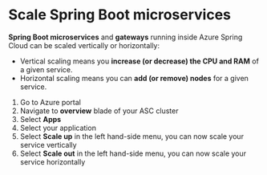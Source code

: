 # Scale Spring Boot microservices

**Spring Boot microservices** and **gateways** running inside Azure Spring Cloud can be scaled vertically or horizontally:

* Vertical scaling means you **increase (or decrease) the CPU and RAM** of a given service.
* Horizontal scaling means you can **add (or remove) nodes** for a given service.

1. Go to Azure portal
2. Navigate to **overview** blade of your ASC cluster
3. Select **Apps**
4. Select your application
5. Select **Scale up** in the left hand-side menu, you can now scale your service vertically
6. Select **Scale out** in the left hand-side menu, you can now scale your service horizontally

